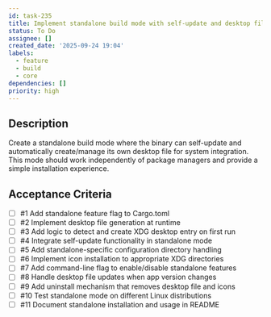 ```yaml
---
id: task-235
title: Implement standalone build mode with self-update and desktop file creation
status: To Do
assignee: []
created_date: '2025-09-24 19:04'
labels:
  - feature
  - build
  - core
dependencies: []
priority: high
---
```


## Description

Create a standalone build mode where the binary can self-update and automatically create/manage its own desktop file for system integration. This mode should work independently of package managers and provide a simple installation experience.

## Acceptance Criteria
<!-- AC:BEGIN -->
- [ ] #1 Add standalone feature flag to Cargo.toml
- [ ] #2 Implement desktop file generation at runtime
- [ ] #3 Add logic to detect and create XDG desktop entry on first run
- [ ] #4 Integrate self-update functionality in standalone mode
- [ ] #5 Add standalone-specific configuration directory handling
- [ ] #6 Implement icon installation to appropriate XDG directories
- [ ] #7 Add command-line flag to enable/disable standalone features
- [ ] #8 Handle desktop file updates when app version changes
- [ ] #9 Add uninstall mechanism that removes desktop file and icons
- [ ] #10 Test standalone mode on different Linux distributions
- [ ] #11 Document standalone installation and usage in README
<!-- AC:END -->
